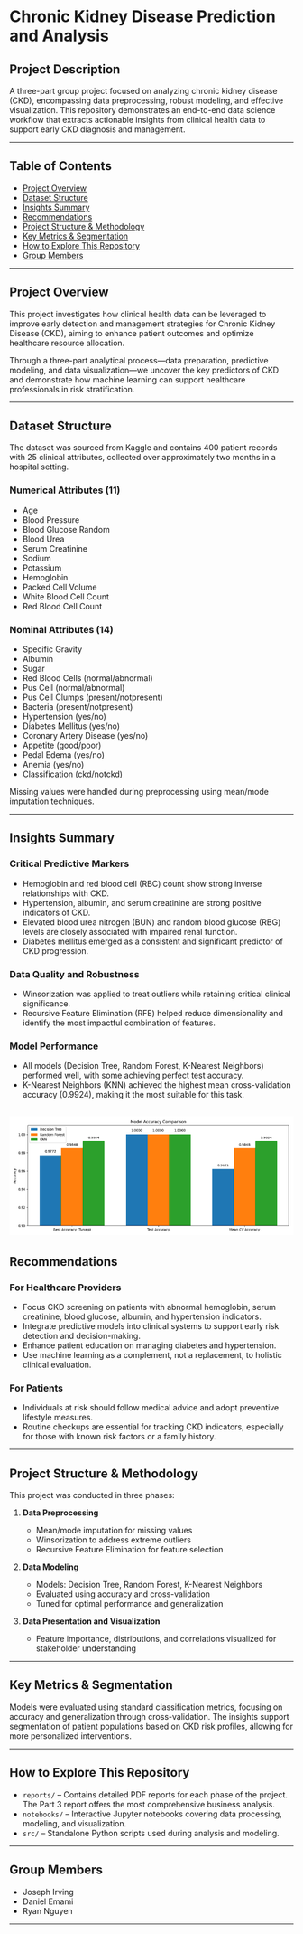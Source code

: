 # Chronic Kidney Disease Prediction and Analysis

## Project Description

A three-part group project focused on analyzing chronic kidney disease (CKD), encompassing data preprocessing, robust modeling, and effective visualization. This repository demonstrates an end-to-end data science workflow that extracts actionable insights from clinical health data to support early CKD diagnosis and management.

---

## Table of Contents

- [Project Overview](#project-overview)
- [Dataset Structure](#dataset-structure)
- [Insights Summary](#insights-summary)
- [Recommendations](#recommendations)
- [Project Structure & Methodology](#project-structure--methodology)
- [Key Metrics & Segmentation](#key-metrics--segmentation)
- [How to Explore This Repository](#how-to-explore-this-repository)
- [Group Members](#group-members)

---

## Project Overview

This project investigates how clinical health data can be leveraged to improve early detection and management strategies for Chronic Kidney Disease (CKD), aiming to enhance patient outcomes and optimize healthcare resource allocation.

Through a three-part analytical process—data preparation, predictive modeling, and data visualization—we uncover the key predictors of CKD and demonstrate how machine learning can support healthcare professionals in risk stratification.

---

## Dataset Structure

The dataset was sourced from Kaggle and contains 400 patient records with 25 clinical attributes, collected over approximately two months in a hospital setting.

### Numerical Attributes (11)

- Age  
- Blood Pressure  
- Blood Glucose Random  
- Blood Urea  
- Serum Creatinine  
- Sodium  
- Potassium  
- Hemoglobin  
- Packed Cell Volume  
- White Blood Cell Count  
- Red Blood Cell Count  

### Nominal Attributes (14)

- Specific Gravity  
- Albumin  
- Sugar  
- Red Blood Cells (normal/abnormal)  
- Pus Cell (normal/abnormal)  
- Pus Cell Clumps (present/notpresent)  
- Bacteria (present/notpresent)  
- Hypertension (yes/no)  
- Diabetes Mellitus (yes/no)  
- Coronary Artery Disease (yes/no)  
- Appetite (good/poor)  
- Pedal Edema (yes/no)  
- Anemia (yes/no)  
- Classification (ckd/notckd)  

Missing values were handled during preprocessing using mean/mode imputation techniques.

---

## Insights Summary

### Critical Predictive Markers

- Hemoglobin and red blood cell (RBC) count show strong inverse relationships with CKD.
- Hypertension, albumin, and serum creatinine are strong positive indicators of CKD.
- Elevated blood urea nitrogen (BUN) and random blood glucose (RBG) levels are closely associated with impaired renal function.
- Diabetes mellitus emerged as a consistent and significant predictor of CKD progression.

### Data Quality and Robustness

- Winsorization was applied to treat outliers while retaining critical clinical significance.
- Recursive Feature Elimination (RFE) helped reduce dimensionality and identify the most impactful combination of features.

### Model Performance

- All models (Decision Tree, Random Forest, K-Nearest Neighbors) performed well, with some achieving perfect test accuracy.
- K-Nearest Neighbors (KNN) achieved the highest mean cross-validation accuracy (0.9924), making it the most suitable for this task.

![Model Accuracy Comparison](model-comparison.png)
---

## Recommendations

### For Healthcare Providers

- Focus CKD screening on patients with abnormal hemoglobin, serum creatinine, blood glucose, albumin, and hypertension indicators.
- Integrate predictive models into clinical systems to support early risk detection and decision-making.
- Enhance patient education on managing diabetes and hypertension.
- Use machine learning as a complement, not a replacement, to holistic clinical evaluation.

### For Patients

- Individuals at risk should follow medical advice and adopt preventive lifestyle measures.
- Routine checkups are essential for tracking CKD indicators, especially for those with known risk factors or a family history.

---

## Project Structure & Methodology

This project was conducted in three phases:

1. **Data Preprocessing**  
   - Mean/mode imputation for missing values  
   - Winsorization to address extreme outliers  
   - Recursive Feature Elimination for feature selection

2. **Data Modeling**  
   - Models: Decision Tree, Random Forest, K-Nearest Neighbors  
   - Evaluated using accuracy and cross-validation  
   - Tuned for optimal performance and generalization

3. **Data Presentation and Visualization**  
   - Feature importance, distributions, and correlations visualized for stakeholder understanding

---

## Key Metrics & Segmentation

Models were evaluated using standard classification metrics, focusing on accuracy and generalization through cross-validation. The insights support segmentation of patient populations based on CKD risk profiles, allowing for more personalized interventions.

---

## How to Explore This Repository

- `reports/` – Contains detailed PDF reports for each phase of the project. The Part 3 report offers the most comprehensive business analysis.
- `notebooks/` – Interactive Jupyter notebooks covering data processing, modeling, and visualization.
- `src/` – Standalone Python scripts used during analysis and modeling.

---

## Group Members

- Joseph Irving  
- Daniel Emami  
- Ryan Nguyen

---
